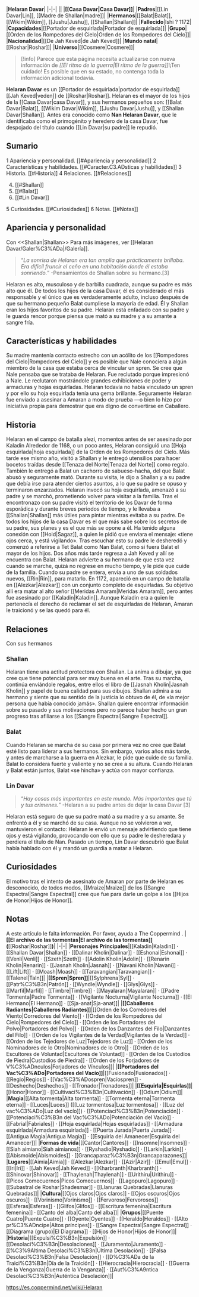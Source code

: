 

|**Helaran Davar**|
|-|-|
||
|**[[Casa Davar\|Casa Davar]]**|
|**Padres**|[[Lin Davar\|Lin]], [[Madre de Shallan\|madre]]|
|**Hermanos**|[[Balat\|Balat]], [[Wikim\|Wikim]], [[Jushu\|Jushu]], [[Shallan\|Shallan]]|
|**Fallecido**|Ishi ? 1172|
|**Capacidades**|[[Portador de esquirlada\|Portador de esquirlada]]|
|**Grupo**|[[Orden de los Rompedores del Cielo\|Orden de los Rompedores del Cielo]]|
|**Nacionalidad**|[[De Jah Keved\|de Jah Keved]]|
|**Mundo natal**|[[Roshar\|Roshar]]|
|**Universo**|[[Cosmere\|Cosmere]]|

> [!info] Parece que esta página necesita actualizarse con nueva información de *[[El ritmo de la guerra\|El ritmo de la guerra]]*!¡Ten cuidado! Es posible que en su estado, no contenga toda la información adicional todavía.

**Helaran Davar** es un [[Portador de esquirlada\|portador de esquirlada]] [[Jah Keved\|veden]] de [[Roshar\|Roshar]]. Helaran es el mayor de los hijos de la [[Casa Davar\|casa Davar]], y sus hermanos pequeños son: [[Balat Davar\|Balat]], [[Wikim Davar\|Wikim]], [[Jushu Davar\|Jushu]], y [[Shallan Davar\|Shallan]]. Antes era conocido como **Nan Helaran Davar**, que le identificaba como el primogénito y heredero de la casa Davar, fue despojado del título cuando [[Lin Davar\|su padre]] le repudió.

## Sumario

1 Apariencia y personalidad. [[#Apariencia y personalidad]] 
2 Características y habilidades. [[#Caracter.C3.ADsticas y habilidades]] 
3 Historia. [[#Historia]] 
4 Relaciones. [[#Relaciones]] 

4. [[#Shallan]] 
4. [[#Balat]] 
4. [[#Lin Davar]] 


5 Curiosidades. [[#Curiosidades]] 
6 Notas. [[#Notas]] 


## Apariencia y personalidad
  Con <<Shallan\|Shallan>>
Para más imágenes, ver [[Helaran Davar/Galer%C3%ADa\|/Galería]].
>“*La sonrisa de Helaran era tan amplia que prácticamente brillaba. Era dificil fruncir el ceño en una habitación donde él estaba sonriendo.*”
\-Pensamientos de Shallan sobre su hermano.[3]


Helaran es alto, musculoso y de barbilla cuadrada, aunque su padre es más alto que él.
De todos los hijos de la casa Davar, él es considerado el más responsable y el único que es verdaderamente adulto, incluso después de que su hermano pequeño Balat cumpliese la mayoría de edad. Él y Shallan eran los hijos favoritos de su padre.
Helaran está enfadado con su padre y le guarda rencor porque piensa que mató a su madre y a su amante a sangre fría.

## Características y habilidades
Su madre mantenía contacto estrecho con un acólito de los [[Rompedores del Cielo\|Rompedores del Cielo]] y es posible que Nale conociera a algún miembro de la casa que estaba cerca de vincular un spren. Se cree que Nale pensaba que se trataba de Helaran. Fue reclutado porque impresionó a Nale. Le reclutaron mostrándole grandes exhibiciones de poder y armaduras y hojas esquirladas.
Helaran todavía no había vinculado un spren y por ello su hoja esquirlada tenía una gema brillante. Seguramente Helaran fue enviado a asesinar a Amaran a modo de prueba —o bien lo hizo por iniciativa propia para demostrar que era digno de convertirse en Caballero.

## Historia
  Helaran en el campo de batalla alezi, momentos antes de ser asesinado por Kaladin
Alrededor de 1168, o un poco antes, Helaran consiguió una [[Hoja esquirlada\|hoja esquirlada]] de la Orden de los Rompedores del Cielo.
Más tarde ese mismo año, visitó a Shallan y le entregó utensilios para hacer bocetos traídas desde [[Tenaza del Norte\|Tenaza del Norte]] como regalo. También le entregó a Balat un cachorro de sabueso-hacha, del que Balat abusó y seguramente mató. Durante su visita, le dijo a Shallan y a su padre que debía irse para atender ciertos asuntos, a lo que su padre se opuso y terminaron enzarzados. Helaran invocó su hoja esquirlada, amenazó a su padre y se marchó, prometiendo volver para visitar a la familia.
Tras el encontronazo con su padre visitó el territorio de los Davar de forma esporádica y durante breves periodos de tiempo, y le llevaba a [[Shallan\|Shallan]] más útiles para pintar mientras evitaba a su padre.
De todos los hijos de la casa Davar es el que más sabe sobre los secretos de su padre, sus planes y es el que más se opone a él. Ha tenido alguna conexión con [[Hoid\|Sagaz]], a quien le pidió que enviara el mensaje: «tiene ojos cerca, y está vigilando». Tras escuchar esto su padre le desheredó y comenzó a referirse a Tet Balat como Nan Balat, como si fuera Balat el mayor de los hijos.
Dos años más tarde regresa a Jah Keved y allí se encuentra con Balat. Helaran advierte a su hermano de que esta vez cuando se marche, quizá no regrese en mucho tiempo, y le pide que cuide de la familia. Cuando su padre se entera, envía a uno de sus soldados nuevos, [[Rin\|Rin]], para matarlo.
En 1172, apareció en un campo de batalla en [[Alezkar\|Alezkar]] con un conjunto completo de esquirladas. Su objetivo allí era matar al alto señor [[Meridas Amaram\|Meridas Amaram]], pero antes fue asesinado por [[Kaladin\|Kaladin]]. Aunque Kaladin era a quien le pertenecía el derecho de reclamar el set de esquirladas de Helaran, Amaran le traicionó y se las quedó para él.

## Relaciones
  Con sus hermanos
### Shallan
Helaran tiene una actitud protectora con Shallan. La anima a dibujar, ya que cree que tiene potencial para ser muy buena en el arte. Tras su marcha, continúa enviándole regalos, entre ellos el libro de [[Jasnah Kholin\|Jasnah Kholin]] y papel de buena calidad para sus dibujos.
Shallan admira a su hermano y siente que su sentido de la justicia lo obtuvo de él, de «la mejor persona que había conocido jamás».
Shallan quiere encontrar información sobre su pasado y sus motivaciones pero no parece haber hecho un gran progreso tras afiliarse a los [[Sangre Espectral\|Sangre Espectral]].

### Balat
Cuando Helaran se marcha de su casa por primera vez no cree que Balat esté listo para liderar a sus hermanos. Sin embargo, varios años más tarde, y antes de marcharse a la guerra en Alezkar, le pide que cuide de su familia. Balat lo considera fuerte y valiente y no se cree a su altura. Cuando Helaran y Balat están juntos, Balat «se hincha» y actúa con mayor confianza.

### Lin Davar
>“*Hay cosas más importantes en este mundo. Más importantes que tú y tus crímenes.*”
\-Helaran a su padre antes de dejar la casa Davar [3]


Helaran está seguro de que su padre mató a su madre y a su amante. Se enfrentó a él y se marchó de su casa. Aunque no se volvieron a ver, mantuvieron el contacto: Helaran le envió un mensaje advirtiendo que tiene ojos y está vigilando, provocando con ello que su padre le desheredara y perdiera el título de Nan. Pasado un tiempo, Lin Davar descubrió que Balat había hablado con él y mandó un guardia a matar a Helaran.

## Curiosidades
El motivo tras el intento de asesinato de Amaran por parte de Helaran es desconocido, de todos modos, [[Mraize\|Mraize]] de los [[Sangre Espectral\|Sangre Espectral]] cree que fue para darle un golpe a los [[Hijos de Honor\|Hijos de Honor]].

## Notas

A este artículo le falta información. Por favor, ayuda a The Coppermind .
|**[[El archivo de las tormentas\|El archivo de las tormentas]] (**[[Roshar\|Roshar]]**)**|
|-|-|
|**Personajes Principales**|[[Kaladin\|Kaladin]] · [[Shallan Davar\|Shallan]] · [[Dalinar Kholin\|Dalinar]] · [[Eshonai\|Eshonai]] · [[Venli\|Venli]] · [[Szeth\|Szeth]] · [[Adolin Kholin\|Adolin]] · [[Renarin Kholin\|Renarin]] · [[Jasnah Kholin\|Jasnah]] · [[Navani Kholin\|Navani]] · [[Lift\|Lift]] · [[Moash\|Moash]] · [[Taravangian\|Taravangian]] · [[Talenel\|Taln]]|
|**[[Spren\|Spren]]**|[[Sylphrena\|Syl]] · [[Patr%C3%B3n\|Patrón]] · [[Wyndle\|Wyndle]] · [[Glys\|Glys]] · [[Marfil\|Marfil]] · [[Timbre\|Timbre]] · [[Mayalaran\|Mayalaran]] · [[Padre Tormenta\|Padre Tormenta]] · [[Vigilante Nocturna\|Vigilante Nocturna]] · [[El Hermano\|El Hermano]] · [[Sja-anat\|Sja-anat]]|
|**[[Caballeros Radiantes\|Caballeros Radiantes]]**|[[Orden de los Corredores del Viento\|Corredores del Viento]] · [[Orden de los Rompedores del Cielo\|Rompedores del Cielo]] · [[Orden de los Portadores del Polvo\|Portadores del Polvo]] · [[Orden de los Danzantes del Filo\|Danzantes del Filo]] · [[Orden de los Vigilantes de la Verdad\|Vigilantes de la Verdad]] · [[Orden de los Tejedores de Luz\|Tejedores de Luz]] · [[Orden de los Nominadores de lo Otro\|Nominadores de lo Otro]] · [[Orden de los Escultores de Voluntad\|Escultores de Voluntad]] · [[Orden de los Custodios de Piedra\|Custodios de Piedra]] · [[Orden de los Forjadores de V%C3%ADnculos\|Forjadores de Vínculos]]|
|**[[Portadores del Vac%C3%ADo\|Portadores del Vacío]]**|[[Fusionado\|Fusionados]] · [[Regio\|Regios]] · [[Vac%C3%ADospren\|Vacíospren]] · [[Deshecho\|Deshechos]] · [[Tronador\|Tronadores]]|
|**[[Esquirla\|Esquirlas]]**|[[Honor\|Honor]] · [[Cultivaci%C3%B3n\|Cultivación]] · [[Odium\|Odium]]|
|**Magia**|[[Alta tormenta\|Alta tormenta]] · [[Tormenta eterna\|Tormenta eterna]] · [[Luces\|Luces]] ([[Luz tormentosa\|Luz tormentosa]] · [[Luz del vac%C3%ADo\|Luz del vacío]]) · [[Potenciaci%C3%B3n\|Potenciación]] · [[Potenciaci%C3%B3n del Vac%C3%ADo\|Potenciación del Vacío]] · [[Fabrial\|Fabriales]] · [[Hoja esquirlada\|Hojas esquirladas]] · [[Armadura esquirlada\|Armadura esquirlada]] · [[Puerta Jurada\|Puerta Jurada]] · [[Antigua Magia\|Antigua Magia]] · [[Esquirla del Amanecer\|Esquirla del Amanecer]]|
|**Formas de vida**|[[Cantor\|Cantores]] · [[Insomne\|Insomnes]] · [[Siah aimiano\|Siah aimianos]] · [[Ryshadio\|Ryshadio]] · [[Larkin\|Larkin]] · [[Abismoide\|Abismoides]] · [[Grancaparaz%C3%B3n\|Grancaparazones]]|
|**Lugares**|[[Aimia\|Aimia]] · [[Alezkar\|Alezkar]] · [[Azir\|Azir]] · [[Emul\|Emul]] · [[Iri\|Iri]] · [[Jah Keved\|Jah Keved]] · [[Kharbranth\|Kharbranth]] · [[Shinovar\|Shinovar]] · [[Thaylenah\|Thaylenah]] · [[Urithiru\|Urithiru]] · [[Picos Comecuernos\|Picos Comecuernos]] · [[Lagopuro\|Lagopuro]] · [[Subastral de Roshar\|Shadesmar]] · [[Llanuras Quebradas\|Llanuras Quebradas]]|
|**Cultura**|[[Ojos claros\|Ojos claros]] · [[Ojos oscuros\|Ojos oscuros]] · [[Vorinismo\|Vorinismo]] · [[Fervoroso\|Fervorosos]] · [[Esferas\|Esferas]] · [[Glifos\|Glifos]] · [[Escritura femenina\|Escritura femenina]] · [[Canto del alba\|Canto del alba]]|
|**Grupos**|[[Puente Cuatro\|Puente Cuatro]] · [[Oyente\|Oyentes]] · [[Heraldo\|Heraldos]] · [[Alto pr%C3%ADncipe\|Altos príncipes]] · [[Sangre Espectral\|Sangre Espectral]] · [[Diagrama (grupo)\|El Diagrama]] · [[Hijos de Honor\|Hijos de Honor]]|
|**Historia**|[[Expulsi%C3%B3n\|Expulsión]] · [[Desolaci%C3%B3n\|Desolaciones]] · [[Juramento\|Juramento]] · [[%C3%9Altima Desolaci%C3%B3n\|Última Desolación]] · [[Falsa Desolaci%C3%B3n\|Falsa Desolación]] · [[D%C3%ADa de la Traici%C3%B3n\|Día de la Traición]] · [[Hierocracia\|Hierocracia]] · [[Guerra de la Venganza\|Guerra de la Venganza]] · [[Aut%C3%A9ntica Desolaci%C3%B3n\|Auténtica Desolación]]|



https://es.coppermind.net/wiki/Helaran